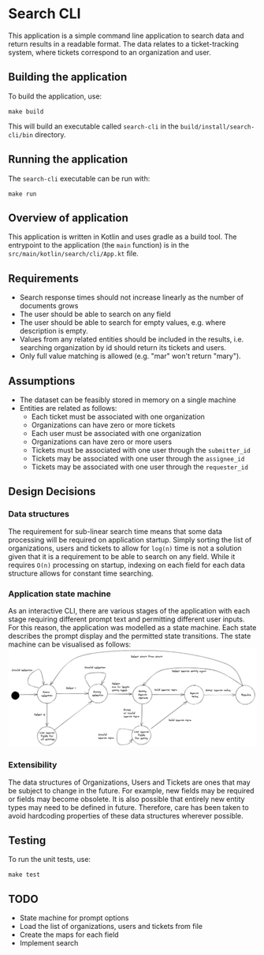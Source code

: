 # Search CLI

This application is a simple command line application to search data and return
results in a readable format. The data relates to a ticket-tracking system,
where tickets correspond to an organization and user.

## Building the application

To build the application, use:

```
make build
```

This will build an executable called `search-cli` in the
`build/install/search-cli/bin` directory.

## Running the application

The `search-cli` executable can be run with:

```
make run
```

## Overview of application

This application is written in Kotlin and uses gradle as a build tool. The
entrypoint to the application (the `main` function) is in the
`src/main/kotlin/search/cli/App.kt` file.

## Requirements

- Search response times should not increase linearly as the number of documents
  grows
- The user should be able to search on any field
- The user should be able to search for empty values, e.g. where description is
  empty.
- Values from any related entities should be included in the results, i.e.
  searching organization by id should return its tickets and users.
- Only full value matching is allowed (e.g. "mar" won't return "mary").

## Assumptions

- The dataset can be feasibly stored in memory on a single machine
- Entities are related as follows:
  - Each ticket must be associated with one organization
  - Organizations can have zero or more tickets
  - Each user must be associated with one organization
  - Organizations can have zero or more users
  - Tickets must be associated with one user through the `submitter_id`
  - Tickets may be associated with one user through the `assignee_id`
  - Tickets may be associated with one user through the `requester_id`

## Design Decisions

### Data structures

The requirement for sub-linear search time means that some data processing will
be required on application startup. Simply sorting the list of organizations,
users and tickets to allow for `log(n)` time is not a solution given that it is
a requirement to be able to search on any field. While it requires `O(n)`
processing on startup, indexing on each field for each data structure allows for
constant time searching.

### Application state machine

As an interactive CLI, there are various stages of the application with each
stage requiring different prompt text and permitting different user inputs. For
this reason, the application was modelled as a state machine. Each state
describes the prompt display and the permitted state transitions. The state
machine can be visualised as follows: ![SMD](state_machine_diagram.jpg)

### Extensibility

The data structures of Organizations, Users and Tickets are ones that may be
subject to change in the future. For example, new fields may be required or
fields may become obsolete. It is also possible that entirely new entity types
may need to be defined in future. Therefore, care has been taken to avoid
hardcoding properties of these data structures wherever possible.

## Testing

To run the unit tests, use:

```
make test
```

## TODO

- State machine for prompt options
- Load the list of organizations, users and tickets from file
- Create the maps for each field
- Implement search
